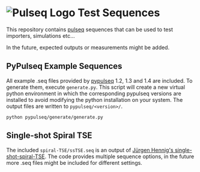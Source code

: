 # ![Pulseq Logo](https://pulseq.github.io/logo.png) Test Sequences

This repository contains [pulseq](https://pulseq.github.io/) sequences that can be used to test importers, simulations etc...

In the future, expected outputs or measurements might be added.

## PyPulseq Example Sequences

All example .seq files provided by [pypulseq](https://github.com/imr-framework/pypulseq) 1.2, 1.3 and 1.4 are included. To generate them, execute `generate.py`. This script will create a new virtual python environment in which the corresponding pypulseq versions are installed to avoid modifying the python installation on your system. The output files are written to `pypulseq/<version>/`.

```
python pypulseq/generate/generate.py
```

## Single-shot Spiral TSE

The included `spiral-TSE/ssTSE.seq` is an output of [Jürgen Hennig's single-shot-spiral-TSE](https://github.com/HennigJue/single-shot-spiral-TSE). The code provides multiple sequence options, in the future more .seq files might be included for different settings.
